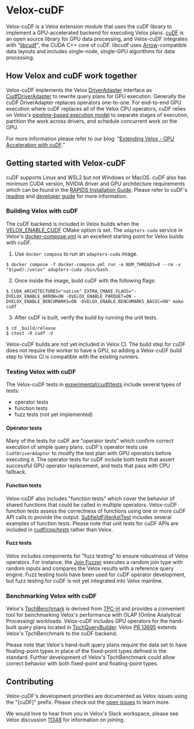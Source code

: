 # Velox-cuDF

Velox-cuDF is a Velox extension module that uses the cuDF library to implement a GPU-accelerated backend for executing Velox plans. [cuDF](https://github.com/rapidsai/cudf) is an open source library for GPU data processing, and Velox-cuDF integrates with "[libcudf](https://github.com/rapidsai/cudf/tree/branch-25.10/cpp)", the CUDA C++ core of cuDF. libcudf uses [Arrow](https://arrow.apache.org)-compatible data layouts and includes single-node, single-GPU algorithms for data processing.

## How Velox and cuDF work together

Velox-cuDF implements the Velox [DriverAdapter](https://github.com/facebookincubator/velox/blob/d9f953cd23880f29593534f1ba9031c6cea8ba06/velox/exec/Driver.h#L695) interface as [CudfDriverAdapter](https://github.com/facebookincubator/velox/blob/226b92cefedce4b8a484bfc351260edbd3d2e501/velox/experimental/cudf/exec/ToCudf.cpp#L301) to rewrite query plans for GPU execution. Generally the cuDF DriverAdapter replaces operators one-to-one. For end-to-end GPU execution where cuDF replaces all of the Velox CPU operators, cuDF relies on Velox's [pipeline-based execution model](https://facebookincubator.github.io/velox/develop/task.html) to separate stages of execution, partition the work across drivers, and schedule concurrent work on the GPU.

For more information please refer to our blog: "[Extending Velox - GPU Acceleration with cuDF](https://velox-lib.io/blog/extending-velox-with-cudf)."

## Getting started with Velox-cuDF

cuDF supports Linux and WSL2 but not Windows or MacOS. cuDF also has minimum CUDA version, NVIDIA driver and GPU architecture requirements which can be found in the [RAPIDS Installation Guide](https://docs.rapids.ai/install/). Please refer to cuDF's [readme](https://github.com/rapidsai/cudf) and [developer guide](https://github.com/rapidsai/cudf/blob/branch-25.10/cpp/doxygen/developer_guide/DEVELOPER_GUIDE.md) for more information.

### Building Velox with cuDF

The cuDF backend is included in Velox builds when the [VELOX_ENABLE_CUDF](https://github.com/facebookincubator/velox/blob/43df50c4f24bcbfa96f5739c072ab0894d41cf4c/CMakeLists.txt#L455) CMake option is set. The `adapters-cuda` service in Velox's [docker-compose.yml](https://github.com/facebookincubator/velox/blob/43df50c4f24bcbfa96f5739c072ab0894d41cf4c/docker-compose.yml#L69) is an excellent starting point for Velox builds with cuDF.

1. Use `docker compose` to run an `adapters-cuda` image.
```
$ docker compose -f docker-compose.yml run -e NUM_THREADS=8 --rm -v "$(pwd):/velox" adapters-cuda /bin/bash
```
2. Once inside the image, build cuDF with the following flags:
```
$ CUDA_ARCHITECTURES="native" EXTRA_CMAKE_FLAGS="-DVELOX_ENABLE_ARROW=ON -DVELOX_ENABLE_PARQUET=ON -DVELOX_ENABLE_BENCHMARKS=ON -DVELOX_ENABLE_BENCHMARKS_BASIC=ON" make cudf
```
3. After cuDF is built, verify the build by running the unit tests.
```
$ cd _build/release
$ ctest -R cudf -V
```

Velox-cuDF builds are not yet included in Velox CI. The build step for cuDF does not require the worker to have a GPU, so adding a Velox-cuDF build step to Velox CI is compatible with the existing runners.

### Testing Velox with cuDF

The Velox-cuDF tests in [experimental/cudf/tests](https://github.com/facebookincubator/velox/blob/main/velox/experimental/cudf/tests) include several types of tests:
* operator tests
* function tests
* fuzz tests (not yet implemented)

#### Operator tests

Many of the tests for cuDF are "operator tests" which confirm correct execution of simple query plans. cuDF's operator tests use `CudfDriverAdapter` to modify the test plan with GPU operators before executing it. The operator tests for cuDF include both tests that assert successful GPU operator replacement, and tests that pass with CPU fallback.

#### Function tests

Velox-cuDF also includes "function tests" which cover the behavior of shared functions that could be called in multiple operators. Velox-cuDF function tests assess the correctness of functions using one or more cuDF API calls to provide the output. [SubfieldFilterAstTest](https://github.com/facebookincubator/velox/blob/99a04b94eed42d1c35ae99101da3bf77b31652e8/velox/experimental/cudf/tests/SubfieldFilterAstTest.cpp#L158) includes several examples of function tests. Please note that unit tests for cuDF APIs are included in [cudf/cpp/tests](https://github.com/rapidsai/cudf/tree/branch-25.10/cpp/tests) rather than Velox.

#### Fuzz tests

Velox includes components for "fuzz testing" to ensure robustness of Velox operators. For instance, the [Join Fuzzer](https://github.com/facebookincubator/velox/blob/99a04b94eed42d1c35ae99101da3bf77b31652e8/velox/docs/develop/testing/join-fuzzer.rst) executes a random join type with random inputs and compares the Velox results with a reference query engine. Fuzz testing tools have been used for cuDF operator development, but fuzz testing for cuDF is not yet integrated into Velox mainline.

### Benchmarking Velox with cuDF

Velox's [TpchBenchmark](https://github.com/facebookincubator/velox/blob/d9f953cd23880f29593534f1ba9031c6cea8ba06/velox/benchmarks/tpch/TpchBenchmark.cpp) is derived from [TPC-H](https://www.tpc.org/tpch/) and provides a convenient tool for  benchmarking Velox's performance with OLAP (Online Analytical Processing) workloads. Velox-cuDF includes GPU operators for the hand-built query plans located in [TpchQueryBuilder](https://github.com/facebookincubator/velox/blob/43df50c4f24bcbfa96f5739c072ab0894d41cf4c/velox/exec/tests/utils/TpchQueryBuilder.cpp). Velox [PR 13695](https://github.com/facebookincubator/velox/pull/13695) extends Velox's TpchBenchmark to the cuDF backend.

Please note that Velox's hand-built query plans require the data set to have floating-point types in place of the fixed-point types defined in the standard. Further development of Velox's TpchBenchmark could allow correct behavior with both fixed-point and floating-point types.

## Contributing

Velox-cuDF's development priorities are documented as Velox issues using the "[cuDF]" prefix. Please check out the [open issues](https://github.com/facebookincubator/velox/issues?q=is%3Aissue%20state%3Aopen%20%5BcuDF%5D) to learn more.

We would love to hear from you in Velox's Slack workspace, please see Velox discussion [11348](https://github.com/facebookincubator/velox/discussions/11348) for information on joining.
